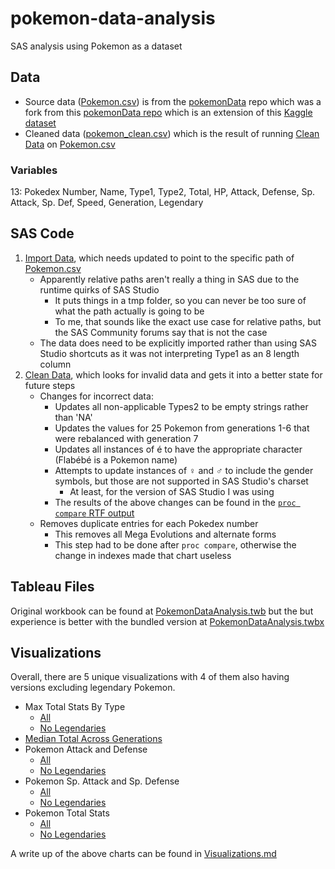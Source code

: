 # pokemon-data-analysis
SAS analysis using Pokemon as a dataset

## Data

* Source data ([Pokemon.csv]) is from the [pokemonData][local-pokemon] repo which was a fork from this [pokemonData repo][github-pokemon] which is an extension of this [Kaggle dataset][kaggle-pokemon]
* Cleaned data ([pokemon_clean.csv]) which is the result of running [Clean Data] on [Pokemon.csv]

### Variables

13: Pokedex Number, Name, Type1, Type2, Total, HP, Attack, Defense, Sp. Attack, Sp. Def, Speed, Generation, Legendary

## SAS Code

1. [Import Data], which needs updated to point to the specific path of [Pokemon.csv]
    * Apparently relative paths aren't really a thing in SAS due to the runtime quirks of SAS Studio
        * It puts things in a tmp folder, so you can never be too sure of what the path actually is going to be
        * To me, that sounds like the exact use case for relative paths, but the SAS Community forums say that is not the case
    * The data does need to be explicitly imported rather than using SAS Studio shortcuts as it was not interpreting Type1 as an 8 length column
1. [Clean Data], which looks for invalid data and gets it into a better state for future steps
    * Changes for incorrect data:
        * Updates all non-applicable Types2 to be empty strings rather than 'NA'
        * Updates the values for 25 Pokemon from generations 1-6 that were rebalanced with generation 7
        * Updates all instances of é to have the appropriate character (Flabébé is a Pokemon name)
        * Attempts to update instances of ♀ and ♂ to include the gender symbols, but those are not supported in SAS Studio's charset
            * At least, for the version of SAS Studio I was using
        * The results of the above changes can be found in the [`proc compare` RTF output][clean-summary]
    * Removes duplicate entries for each Pokedex number
        * This removes all Mega Evolutions and alternate forms
        * This step had to be done after `proc compare`, otherwise the change in indexes made that chart useless
        
## Tableau Files

Original workbook can be found at [PokemonDataAnalysis.twb] but the but experience is better with the bundled version at [PokemonDataAnalysis.twbx]

## Visualizations

Overall, there are 5 unique visualizations with 4 of them also having versions excluding legendary Pokemon.

* Max Total Stats By Type
    * [All](visualizations/MaxTotalByType.png)
    * [No Legendaries](visualizations/MaxTotalByTypeNoLegendary.png)
* [Median Total Across Generations](visualizations/MedianTotalAcrossGenerations.png)
* Pokemon Attack and Defense
    * [All](visualizations/PokemonAttackAndDefense.png)
    * [No Legendaries](visualizations/PokemonAttackAndDefenseNoLegendary.png)
* Pokemon Sp. Attack and Sp. Defense
    * [All](visualizations/PokemonSpAttackAndSpDefense.png)
    * [No Legendaries](visualizations/PokemonSpAttackAndSpDefenseNoLegendary.png)
* Pokemon Total Stats
    * [All](visualizations/PokemonTotalStats.png)
    * [No Legendaries](visualizations/PokemonTotalStatsNoLegendary.png)

A write up of the above charts can be found in [Visualizations.md]

[local-pokemon]: https://github.com/ItsASine/pokemonData
[github-pokemon]: https://github.com/lgreski/pokemonData
[kaggle-pokemon]: https://www.kaggle.com/abcsds/pokemon
[Pokemon.csv]: data/Pokemon.csv
[pokemon_clean.csv]: data/pokemon_clean.csv
[Import Data]: sas_files/1%20Import%20Data.sas
[Clean Data]: sas_files/2%20Clean%20Data.sas
[clean-summary]: docs/Cleaning%20Summary.rtf
[PokemonDataAnalysis.twb]: tableau_files/PokemonDataAnalysis.twb
[PokemonDataAnalysis.twbx]: tableau_files/PokemonDataAnalysis.twbx
[Visualizations.md]: docs/Visualizations.md
